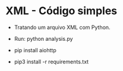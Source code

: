 # XML - Código simples
 - Tratando um arquivo XML com Python.

- Run: python analysis.py

- pip install aiohttp
- pip3 install -r requirements.txt

